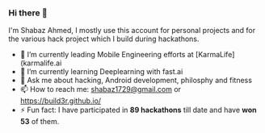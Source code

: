 ### Hi there 👋
I'm Shabaz Ahmed, I mostly use this account for personal projects and for the various hack project which I build during hackathons.
- 🔭 I’m currently leading Mobile Engineering efforts at [KarmaLife](karmalife.ai
- 🌱 I’m currently learning Deeplearning with fast.ai
- 💬 Ask me about hacking, Android development, philosphy and fitness
- 📫 How to reach me: shabaz1729@gmail.com or https://build3r.github.io/
- ⚡ Fun fact: I have participated in **89 hackathons** till date and have **won 53** of them.
<!--
**build3r/build3r** is a ✨ _special_ ✨ repository because its `README.md` (this file) appears on your GitHub profile.

Here are some ideas to get you started:

 ...

- 👯 I’m looking to collaborate on ...
- 🤔 I’m looking for help with ...
...
 ...
- 😄 Pronouns: ...
-->
